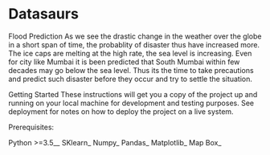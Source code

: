 # Datasaurs

Flood Prediction
As we see the drastic change in the weather over the globe in a short span of time, the probablity of disaster thus have increased more. The ice caps are melting at the high rate, the sea level is increasing. Even for city like Mumbai it is been predicted that South Mumbai within few decades may go below the sea level. Thus its the time to take precautions and predict such disaster before they occur and try to settle the situation.

Getting Started
These instructions will get you a copy of the project up and running on your local machine for development and testing purposes. See deployment for notes on how to deploy the project on a live system.

Prerequisites:

Python >=3.5__
SKlearn_
Numpy_
Pandas_
Matplotlib_
Map Box_


